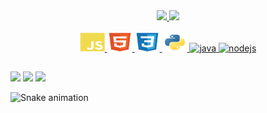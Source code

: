 <div align="center">
  <a href="https://github.com/WerickL">
  <img height="180em" src="https://vercel-werick-l01udvtgg-werickl.vercel.app/api?username=WerickL&show_icons=true&theme=tokyonight&include_all_commits=true&count_private=true"/>
  <img height="180em" src="https://vercel-werick-l01udvtgg-werickl.vercel.app/api/top-langs/?username=WerickL&layout=compact&langs_count=7&theme=tokyonight"/>
</div>
<div style="display: inline_block" align="center"><br>
  <img align="baseline" alt="Js" height="30" width="40" src="https://raw.githubusercontent.com/devicons/devicon/master/icons/javascript/javascript-plain.svg">
  <img align="baseline" alt="HTML" height="30" width="40" src="https://raw.githubusercontent.com/devicons/devicon/master/icons/html5/html5-original.svg">
  <img align="baseline" alt="CSS" height="30" width="40" src="https://raw.githubusercontent.com/devicons/devicon/master/icons/css3/css3-original.svg">
  <img align="baseline" alt="Python" height="30" width="40" src="https://raw.githubusercontent.com/devicons/devicon/master/icons/python/python-original.svg">
  <img align="baseline" alt="java" height="40" width="40" src="https://cdn.jsdelivr.net/gh/devicons/devicon/icons/java/java-original.svg">
  <img align="baseline" alt="nodejs" height="30" width="40" src="https://cdn.jsdelivr.net/gh/devicons/devicon/icons/nodejs/nodejs-original.svg">
</div>
  
  ##
 
<div> 
  <a href="https://www.instagram.com/iam_werickporto/" target="_blank"><img src="https://img.shields.io/badge/-Instagram-%23E4405F?style=for-the-badge&logo=instagram&logoColor=white" target="_blank"></a>
  <a href = "mailto:wericklima2019@gmail.com"><img src="https://img.shields.io/badge/-Gmail-%23333?style=for-the-badge&logo=gmail&logoColor=white" target="_blank"></a>
  <a href="https://www.linkedin.com/in/werick-lima/" target="_blank"><img src="https://img.shields.io/badge/-LinkedIn-%230077B5?style=for-the-badge&logo=linkedin&logoColor=white" target="_blank"></a> 
  
 
  ![Snake animation](https://github.com/WerickL/WerickL/blob/output/github-contribution-grid-snake.svg)
 
</div>
